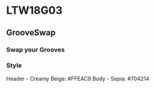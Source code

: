 # LTW18G03
## GrooveSwap
### Swap your Grooves


### Style
Header - Creamy Beige: #FFEAC9
Body - Sepia: #704214

